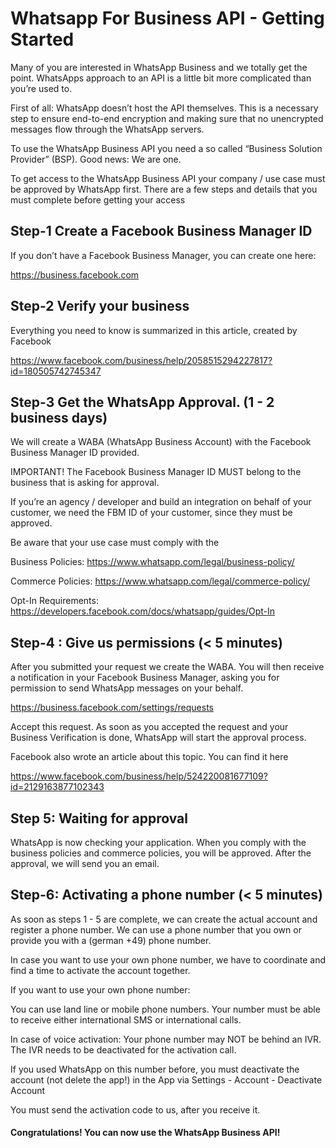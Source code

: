 # Whatsapp For Business API - Getting Started

Many of you are interested in WhatsApp Business and we totally get the point. WhatsApps approach to an API is a little bit more complicated than you’re used to.

First of all: WhatsApp doesn’t host the API themselves. This is a necessary step to ensure end-to-end encryption and making sure that no unencrypted messages flow through the WhatsApp servers.

To use the WhatsApp Business API you need a so called “Business Solution Provider” (BSP). Good news: We are one.

To get access to the WhatsApp Business API your company / use case must be approved by WhatsApp first. There are a few steps and details that you must complete before getting your access

## Step-1 Create a Facebook Business Manager ID

If you don’t have a Facebook Business Manager, you can create one here:

https://business.facebook.com

## Step-2 Verify your business

Everything you need to know is summarized in this article, created by Facebook

https://www.facebook.com/business/help/2058515294227817?id=180505742745347

## Step-3 Get the WhatsApp Approval. (1 - 2 business days)

We will create a WABA (WhatsApp Business Account) with the Facebook Business Manager ID provided.

IMPORTANT! The Facebook Business Manager ID MUST belong to the business that is asking for approval.

If you’re an agency / developer and build an integration on behalf of your customer, we need the FBM ID of your customer, since they must be approved.

Be aware that your use case must comply with the

Business Policies: https://www.whatsapp.com/legal/business-policy/

Commerce Policies: https://www.whatsapp.com/legal/commerce-policy/

Opt-In Requirements: https://developers.facebook.com/docs/whatsapp/guides/Opt-In

## Step-4 : Give us permissions (< 5 minutes)

After you submitted your request we create the WABA. You will then receive a notification in your Facebook Business Manager, asking you for permission to send WhatsApp messages on your behalf.

https://business.facebook.com/settings/requests

Accept this request. As soon as you accepted the request and your Business Verification is done, WhatsApp will start the approval process.

Facebook also wrote an article about this topic. You can find it here

https://www.facebook.com/business/help/524220081677109?id=2129163877102343

## Step 5: Waiting for approval

WhatsApp is now checking your application. When you comply with the business policies and commerce policies, you will be approved. After the approval, we will send you an email.

## Step-6: Activating a phone number (< 5 minutes)

As soon as steps 1 - 5 are complete, we can create the actual account and register a phone number. We can use a phone number that you own or provide you with a (german +49) phone number.

In case you want to use your own phone number, we have to coordinate and find a time to activate the account together.

If you want to use your own phone number:

You can use land line or mobile phone numbers. Your number must be able to receive either international SMS or international calls.

In case of voice activation: Your phone number may NOT be behind an IVR. The IVR needs to be deactivated for the activation call.

If you used WhatsApp on this number before, you must deactivate the account (not delete the app!) in the App via Settings - Account - Deactivate Account

You must send the activation code to us, after you receive it.

#### Congratulations! You can now use the WhatsApp Business API!
